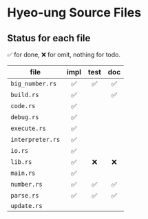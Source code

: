 # Hyeo-ung Source Files

## Status for each file

✅ for done, ❌ for omit, nothing for todo.

| file             | impl | test | doc |
|------------------|:----:|:----:|:---:|
| `big_number.rs`  |✅     |✅     |✅    |
| `build.rs`       |✅     |      |✅    |
| `code.rs`        |✅     |      |     |
| `debug.rs`       |✅     |      |     |
| `execute.rs`     |✅     |      |     |
| `interpreter.rs` |✅     |      |     |
| `io.rs`          |✅     |      |     |
| `lib.rs`         |✅     |❌     |❌    |
| `main.rs`        |✅     |      |     |
| `number.rs`      |✅     |✅     |✅    |
| `parse.rs`       |✅     |✅     |✅    |
| `update.rs`      |      |      |     |